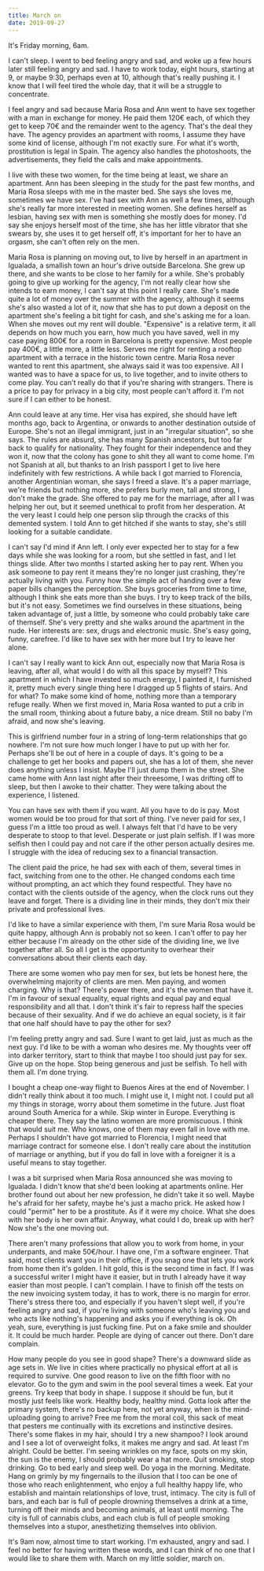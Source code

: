 ```yaml
---
title: March on
date: 2019-09-27
---
```


It's Friday morning, 6am.

I can't sleep.  I went to bed feeling angry and sad, and woke up a few hours later still feeling angry and sad.  I have to work today, eight hours, starting at 9, or maybe 9:30, perhaps even at 10, although that's really pushing it.  I know that I will feel tired the whole day, that it will be a struggle to concentrate.

I feel angry and sad because Maria Rosa and Ann went to have sex together with a man in exchange for money.  He paid them 120€ each, of which they get to keep 70€ and the remainder went to the agency.  That's the deal they have.  The agency provides an apartment with rooms, I assume they have some kind of license, although I'm not exactly sure.  For what it's worth, prostitution is legal in Spain.  The agency also handles the photoshoots, the advertisements, they field the calls and make appointments.

I live with these two women, for the time being at least, we share an apartment.  Ann has been sleeping in the study for the past few months, and Maria Rosa sleeps with me in the master bed.  She says she loves me, sometimes we have sex.  I've had sex with Ann as well a few times, although she's really far more interested in meeting women.  She defines herself as lesbian, having sex with men is something she mostly does for money.  I'd say she enjoys herself most of the time, she has her little vibrator that she swears by, she uses it to get herself off, it's important for her to have an orgasm, she can't often rely on the men.

Maria Rosa is planning on moving out, to live by herself in an apartment in Igualada, a smallish town an hour's drive outside Barcelona.  She grew up there, and she wants to be close to her family for a while.  She's probably going to give up working for the agency, I'm not really clear how she intends to earn money, I can't say at this point I really care.  She's made quite a lot of money over the summer with the agency, although it seems she's also wasted a lot of it, now that she has to put down a deposit on the apartment she's feeling a bit tight for cash, and she's asking me for a loan.  When she moves out my rent will double.  "Expensive" is a relative term, it all depends on how much you earn, how much you have saved, well in my case paying 800€ for a room in Barcelona is pretty expensive.  Most people pay 400€, a little more, a little less.  Serves me right for renting a rooftop apartment with a terrace in the historic town centre.  Maria Rosa never wanted to rent this apartment, she always said it was too expensive.  All I wanted was to have a space for us, to live together, and to invite others to come play.  You can't really do that if you're sharing with strangers.  There is a price to pay for privacy in a big city, most people can't afford it.  I'm not sure if I can either to be honest.

Ann could leave at any time.  Her visa has expired, she should have left months ago, back to Argentina, or onwards to another destination outside of Europe.  She's not an illegal immigrant, just in an "irregular situation", so she says.  The rules are absurd, she has many Spanish ancestors, but too far back to qualify for nationality.  They fought for their independence and they won it, now that the colony has gone to shit they all want to come home.  I'm not Spanish at all, but thanks to an Irish passport I get to live here indefinitely with few restrictions.  A while back I got married to Florencia, another Argentinian woman, she says I freed a slave.  It's a paper marriage, we're friends but nothing more, she prefers burly men, tall and strong, I don't make the grade.  She offered to pay me for the marriage, after all I was helping her out, but it seemed unethical to profit from her desperation.  At the very least I could help one person slip through the cracks of this demented system.  I told Ann to get hitched if she wants to stay, she's still looking for a suitable candidate.

I can't say I'd mind if Ann left.  I only ever expected her to stay for a few days while she was looking for a room, but she settled in fast, and I let things slide.  After two months I started asking her to pay rent.  When you ask someone to pay rent it means they're no longer just crashing, they're actually living with you.  Funny how the simple act of handing over a few paper bills changes the perception.  She buys groceries from time to time, although I think she eats more than she buys.  I try to keep track of the bills, but it's not easy.  Sometimes we find ourselves in these situations, being taken advantage of, just a little, by someone who could probably take care of themself.  She's very pretty and she walks around the apartment in the nude.  Her interests are: sex, drugs and electronic music.  She's easy going, funny, carefree.  I'd like to have sex with her more but I try to leave her alone.  

I can't say I really want to kick Ann out, especially now that Maria Rosa is leaving, after all, what would I do with all this space by myself?  This apartment in which I have invested so much energy, I painted it, I furnished it, pretty much every single thing here I dragged up 5 flights of stairs.  And for what?  To make some kind of home, nothing more than a temporary refuge really.  When we first moved in, Maria Rosa wanted to put a crib in the small room, thinking about a future baby, a nice dream.  Still no baby I'm afraid, and now she's leaving.  

This is girlfriend number four in a string of long-term relationships that go nowhere.  I'm not sure how much longer I have to put up with her for.  Perhaps she'll be out of here in a couple of days.  It's going to be a challenge to get her books and papers out, she has a lot of them, she never does anything unless I insist.  Maybe I'll just dump them in the street.  She came home with Ann last night after their threesome, I was drifting off to sleep, but then I awoke to their chatter.  They were talking about the experience, I listened.

You can have sex with them if you want.  All you have to do is pay.  Most women would be too proud for that sort of thing.  I've never paid for sex, I guess I'm a little too proud as well.  I always felt that I'd have to be very desperate to stoop to that level.  Desperate or just plain selfish.  If I was more selfish then I could pay and not care if the other person actually desires me.  I struggle with the idea of reducing sex to a financial transaction.

The client paid the price, he had sex with each of them, several times in fact, switching from one to the other.  He changed condoms each time without prompting, an act which they found respectful.  They have no contact with the clients outside of the agency, when the clock runs out they leave and forget.  There is a dividing line in their minds, they don't mix their private and professional lives.

I'd like to have a similar experience with them, I'm sure Maria Rosa would be quite happy, although Ann is probably not so keen.  I can't offer to pay her either because I'm already on the other side of the dividing line, we live together after all.  So all I get is the opportunity to overhear their conversations about their clients each day.

There are some women who pay men for sex, but lets be honest here, the overwhelming majority of clients are men.  Men paying, and women charging.  Why is that?  There's power there, and it's the women that have it.  I'm in favour of sexual equality, equal rights and equal pay and equal responsibility and all that.  I don't think it's fair to repress half the species because of their sexuality.  And if we do achieve an equal society, is it fair that one half should have to pay the other for sex?

I'm feeling pretty angry and sad.  Sure I want to get laid, just as much as the next guy.  I'd like to be with a woman who desires me.  My thoughts veer off into darker territory, start to think that maybe I too should just pay for sex.  Give up on the hope.  Stop being generous and just be selfish.  To hell with them all.  I'm done trying.

I bought a cheap one-way flight to Buenos Aires at the end of November.  I didn't really think about it too much.  I might use it, I might not.  I could put all my things in storage, worry about them sometime in the future.  Just float around South America for a while.  Skip winter in Europe.  Everything is cheaper there.  They say the latino women are more promiscuous.  I think that would suit me.  Who knows, one of them may even fall in love with me.  Perhaps I shouldn't have got married to Florencia, I might need that marriage contract for someone else.  I don't really care about the institution of marriage or anything, but if you do fall in love with a foreigner it is a useful means to stay together.

I was a bit surprised when Maria Rosa announced she was moving to Igualada.  I didn't know that she'd been looking at apartments online.  Her brother found out about her new profession, he didn't take it so well.  Maybe he's afraid for her safety, maybe he's just a macho prick.  He asked how I could "permit" her to be a prostitute.  As if it were my choice.  What she does with her body is her own affair.  Anyway, what could I do, break up with her?  Now she's the one moving out.

There aren't many professions that allow you to work from home, in your underpants, and make 50€/hour.  I have one, I'm a software engineer.  That said, most clients want you in their office, if you snag one that lets you work from home then it's golden.  I hit gold, this is the second time in fact.  If I was a successful writer I might have it easier, but in truth I already have it way easier than most people.  I can't complain.  I have to finish off the tests on the new invoicing system today, it has to work, there is no margin for error.  There's stress there too, and especially if you haven't slept well, if you're feeling angry and sad, if you're living with someone who's leaving you and who acts like nothing's happening and asks you if everything is ok.  Oh yeah, sure, everything is just fucking fine.  Put on a fake smile and shoulder it.  It could be much harder.  People are dying of cancer out there.  Don't dare complain.

How many people do you see in good shape?  There's a downward slide as age sets in.  We live in cities where practically no physical effort at all is required to survive.  One good reason to live on the fifth floor with no elevator.  Go to the gym and swim in the pool several times a week.  Eat your greens.  Try keep that body in shape.  I suppose it should be fun, but it mostly just feels like work.  Healthy body, healthy mind.  Gotta look after the primary system, there's no backup here, not yet anyway, when is the mind-uploading going to arrive?  Free me from the moral coil, this sack of meat that pesters me continually with its excretions and instinctive desires.  There's some flakes in my hair, should I try a new shampoo?  I look around and I see a lot of overweight folks, it makes me angry and sad.  At least I'm alright.  Could be better.  I'm seeing wrinkles on my face, spots on my skin, the sun is the enemy, I should probably wear a hat more.  Quit smoking, stop drinking.  Go to bed early and sleep well.  Do yoga in the morning.  Meditate.  Hang on grimly by my fingernails to the illusion that I too can be one of those who reach enlightenment, who enjoy a full healthy happy life, who establish and maintain relationships of love, trust, intimacy.  The city is full of bars, and each bar is full of people drowning themselves a drink at a time, turning off their minds and becoming animals, at least until morning.  The city is full of cannabis clubs, and each club is full of people smoking themselves into a stupor, anesthetizing themselves into oblivion.

It's 9am now, almost time to start working.  I'm exhausted, angry and sad.  I feel no better for having written these words, and I can think of no one that I would like to share them with.  March on my little soldier, march on.



